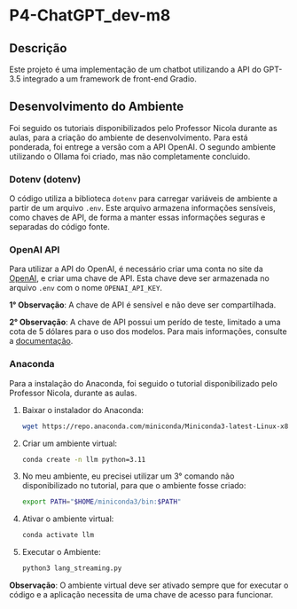# P4-ChatGPT_dev-m8

## Descrição

Este projeto é uma implementação de um chatbot utilizando a API do GPT-3.5 integrado a um framework de front-end Gradio.

## Desenvolvimento do Ambiente

Foi seguido os tutoriais disponibilizados pelo Professor Nicola durante as aulas, para a criação do ambiente de desenvolvimento. Para está ponderada, foi entrege a versão com a API OpenAI.
O segundo ambiente utilizando o Ollama foi criado, mas não completamente concluido.

### Dotenv (dotenv)

O código utiliza a biblioteca `dotenv` para carregar variáveis de ambiente a partir de um arquivo `.env`. Este arquivo armazena informações sensíveis, como chaves de API, de forma a manter essas informações seguras e separadas do código fonte.

### OpenAI API

Para utilizar a API do OpenAI, é necessário criar uma conta no site da [OpenAI](https://openai.com/), e criar uma chave de API. Esta chave deve ser armazenada no arquivo `.env` com o nome `OPENAI_API_KEY`.

**1° Observação**: A chave de API é sensível e não deve ser compartilhada. 

**2° Observação**: A chave de API possui um perído de teste, limitado a uma cota de 5 dólares para o uso dos modelos. Para mais informações, consulte a [documentação](https://beta.openai.com/docs/developer-quickstart/your-api-keys).

### Anaconda

Para a instalação do Anaconda, foi seguido o tutorial disponibilizado pelo Professor Nicola, durante as aulas.

1. Baixar o instalador do Anaconda:

    ```bash
    wget https://repo.anaconda.com/miniconda/Miniconda3-latest-Linux-x86_64.sh && bash Miniconda3-latest-Linux-x86_64.sh
    ```

2. Criar um ambiente virtual:

    ```bash
    conda create -n llm python=3.11
    ```

3. No meu ambiente, eu precisei utilizar um 3° comando não disponibilizado no tutorial, para que o ambiente fosse criado:

    ```bash
    export PATH="$HOME/miniconda3/bin:$PATH"
    ```
4. Ativar o ambiente virtual:

    ```bash
    conda activate llm
    ```
5. Executar o Ambiente:

    ```bash
    python3 lang_streaming.py
    ```
**Observação**: O ambiente virtual deve ser ativado sempre que for executar o código e a aplicação necessita de uma chave de acesso para funcionar.